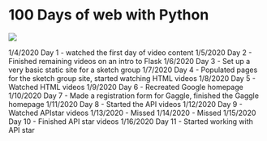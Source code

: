 # 100 Days of web with Python

![](https://raw.githubusercontent.com/talkpython/100daysofweb-with-python-course/master/readme_resources/100days-web.png?token=AAPQ62OROPS5REVP3COFPSS4ZIIEW)

1/4/2020 Day 1 - watched the first day of video content
1/5/2020 Day 2 - Finished remaining videos on an intro to Flask
1/6/2020 Day 3 - Set up a very basic static site for a sketch group
1/7/2020 Day 4 - Populated pages for the sketch group site, started watching HTML videos
1/8/2020 Day 5 - Watched HTML videos
1/9/2020 Day 6 - Recreated Google homepage
1/10/2020 Day 7 - Made a registration form for Gaggle, finished the Gaggle homepage
1/11/2020 Day 8 - Started the API videos
1/12/2020 Day 9 - Watched APIstar videos
1/13/2020 - Missed
1/14/2020 - Missed
1/15/2020 Day 10 - Finished API star videos
1/16/2020 Day 11 - Started working with API star
